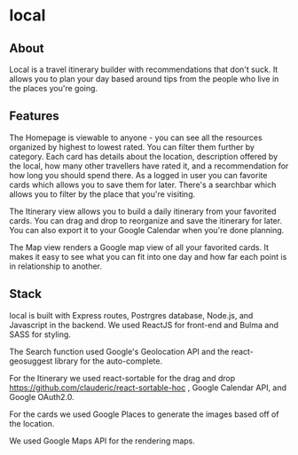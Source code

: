 # local

## About
Local is a travel itinerary builder with recommendations that don't suck. It allows you to plan your day based around tips from the people who live in the places you're going. 

## Features
The Homepage is viewable to anyone - you can see all the resources organized by highest to lowest rated. You can filter them further by category. Each card has details about the location, description offered by the local, how many other travellers have rated it, and a recommendation for how long you should spend there. As a logged in user you can favorite cards which allows you to save them for later. There's a searchbar which allows you to filter by the place that you're visiting. 

The Itinerary view allows you to build a daily itinerary from your favorited cards. You can drag and drop to reorganize and save the itinerary for later. You can also export it to your Google Calendar when you're done planning. 

The Map view renders a Google map view of all your favorited cards. It makes it easy to see what you can fit into one day and how far each point is in relationship to another. 

## Stack 
local is built with Express routes, Postrgres database, Node.js, and Javascript in the backend. We used ReactJS for front-end and Bulma and SASS for styling. 

The Search function used Google's Geolocation API and the react-geosuggest library for the auto-complete. 

For the Itinerary we used react-sortable for the drag and drop https://github.com/clauderic/react-sortable-hoc , Google Calendar API, and Google OAuth2.0. 

For the cards we used Google Places to generate the images based off of the location. 

We used Google Maps API for the rendering maps. 
